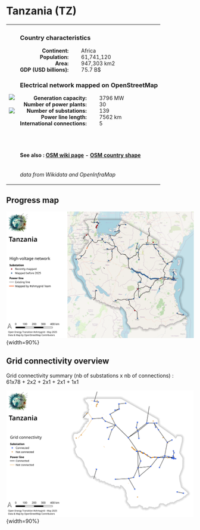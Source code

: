 # Tanzania (TZ)

<table width="90%">
<tr>
<td>
<img src="https://upload.wikimedia.org/wikipedia/commons/3/38/Flag_of_Tanzania.svg" width="250">
<br><br>
<img src="https://upload.wikimedia.org/wikipedia/commons/0/01/LocationTanzania.svg" width="250"></td>
<td>
<h3>Country characteristics</h3>
<div style="display: inline-block;text-align:right;margin-right:30px;font-weight: bold;">
Continent:<br>Population:<br>Area:<br>GDP (USD billions):
</div>
<div style="display: inline-block;">
Africa<br>61,741,120<br>947,303 km2<br>75.7 B$
</div>
<h3>Electrical network mapped on OpenStreetMap</h3>
<div style="display: inline-block;text-align:right;margin-right:30px;font-weight: bold;">Generation capacity:<br>
Number of power plants:<br>
Number of substations:<br>
Power line length:<br>
International connections:<br>
</div>
<div style="display: inline-block;">3796 MW<br>
30<br>
139<br>
7562 km<br>
5<br>
</div>

<br><br><h4>See also :
<a href="https://wiki.openstreetmap.org/wiki/Power_networks/Tanzania" target="_blank">OSM wiki page</a> -
<a href="https://openstreetmap.org/relation/195270" target="_blank">OSM country shape</a>
</h4>

<br><i>data from Wikidata and OpenInfraMap</i>
</td>
</tr>
</table>


## Progress map

![Map](../images/maps_countries/TZ/high-voltage-network.png){width=90%}



## Grid connectivity overview

Grid connectivity summary (nb of substations x nb of connections) :<br>61x78 + 2x2 + 2x1 + 2x1 + 1x1

![Map](../images/maps_countries/TZ/grid-connectivity.png){width=90%}

